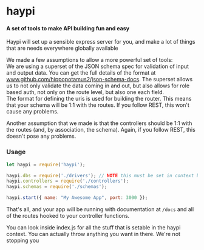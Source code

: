 # haypi
#### A set of tools to make API building fun and easy

Haypi will set up a sensible express server for you, and make a lot of things that are needs everywhere globally available

We made a few assumptions to allow a more powerful set of tools:  
We are using a superset of the JSON schema spec for validation of input and output data. 
You can get the full details of the format at www.github.com/hippopotamus2/json-schema-docs.
The superset allows us to not only validate the data coming in and out, but also allows for role based auth, not only on the route level, but also one each field.  
The format for defining the uris is used for building the router.
This means that your schema will be 1:1 with the routes. If you follow REST, this won't cause any problems.

Another assumption that we made is that the controllers should be 1:1 with the routes (and, by association, the schema).
Again, if you follow REST, this doesn't pose any problems.

### Usage

```js
let haypi = require('haypi');

haypi.dbs = require('./drivers'); // NOTE this must be set in context before controllers
haypi.controllers = require('./controllers');
haypi.schemas = require('./schemas');

haypi.start({ name: "My Awesome App", port: 3000 });
```
That's all, and your app will be running with documentation at `/docs` and all of the routes hooked to your controller functions.

You can look inside index.js for all the stuff that is setable in the haypi context. You can actually throw anything you want in there. We're not stopping you
